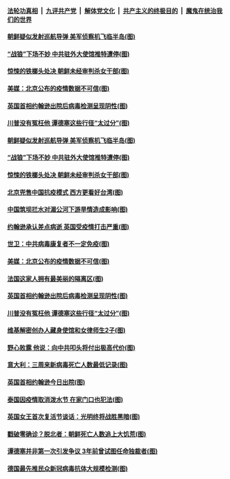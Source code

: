 

####  [法轮功真相](../../../../basic/blob/master/README.md?t=04142030) &nbsp;|&nbsp; [九评共产党](../../../../9ping.md/blob/master/README.md?t=04142030) &nbsp;|&nbsp; [解体党文化](../../../../jtdwh.md/blob/master/README.md?t=04142030)  &nbsp;|&nbsp; [共产主义的终极目的](../../../../gczydzjmd.md/blob/master/README.md?t=04142030) &nbsp;|&nbsp; [魔鬼在统治我们的世界](../../../../mgztzwmdsj.md/blob/master/README.md?t=04142030) 

#### [朝鲜疑似发射巡航导弹 美军侦察机飞临半岛(图)](../pages/p9/929776.md?t=04142030) 

#### [“战狼”下场不妙 中共驻外大使馆推特遭停(图)](../pages/p9/929751.md?t=04142030) 

#### [惊悚的铁榔头处决 朝鲜未经审判杀女干部(图)](../pages/p9/929655.md?t=04142030) 

#### [美媒：北京公布的疫情数据不可信(图)](../pages/p9/929706.md?t=04142030) 

#### [英国首相约翰逊出院后病毒检测呈现阴性(图)](../pages/p9/929661.md?t=04142030) 

#### [川普没有冤枉他 谭德塞这些行径“太过分”(图)](../pages/p9/929553.md?t=04142030) 

#### [朝鲜疑似发射巡航导弹 美军侦察机飞临半岛(图)](../pages/p9/929776.md?t=04142030) 

#### [“战狼”下场不妙 中共驻外大使馆推特遭停(图)](../pages/p9/929751.md?t=04142030) 

#### [惊悚的铁榔头处决 朝鲜未经审判杀女干部(图)](../pages/p9/929655.md?t=04142030) 

#### [北京兜售中国抗疫模式 西方更看好台湾(图)](../pages/p9/929722.md?t=04142030) 

#### [中国筑坝拦水对湄公河下游旱情造成影响(图)](../pages/p9/929715.md?t=04142030) 

#### [约翰逊承认差点病逝 英国受疫情打击严重(图)](../pages/p9/929708.md?t=04142030) 

#### [世卫：中共病毒康复者不一定免疫(图)](../pages/p9/929710.md?t=04142030) 

#### [美媒：北京公布的疫情数据不可信(图)](../pages/p9/929706.md?t=04142030) 

#### [法国这家人拥有最美丽的隔离区(图)](../pages/p9/929677.md?t=04142030) 

#### [英国首相约翰逊出院后病毒检测呈现阴性(图)](../pages/p9/929661.md?t=04142030) 

#### [川普没有冤枉他 谭德塞这些行径“太过分”(图)](../pages/p9/929553.md?t=04142030) 

#### [维基解密创办人藏身使馆和女律师生2子(图)](../pages/p9/929598.md?t=04142030) 

#### [野心败露 他说：向中共叩头将付出极高代价(图)](../pages/p9/929534.md?t=04142030) 

#### [意大利：三周来新病毒死亡人数最低记录(图)](../pages/p9/929583.md?t=04142030) 

#### [英国首相约翰逊今日出院(图)](../pages/p9/929558.md?t=04142030) 

#### [泰国因疫情取消泼水节 在家门口也犯法(图)](../pages/p9/929545.md?t=04142030) 

#### [英国女王首次复活节谈话：光明终将战胜黑暗(图)](../pages/p9/929498.md?t=04142030) 

#### [戳破零确诊？脱北者：朝鲜死亡人数追上大饥荒(图)](../pages/p9/929427.md?t=04142030) 

#### [谭德塞并非第一次引发争议 3年前曾试图任命独裁者(图)](../pages/p9/929499.md?t=04142030) 

#### [德国最先推民众新冠病毒抗体大规模检测(图)](../pages/p9/929497.md?t=04142030) 

